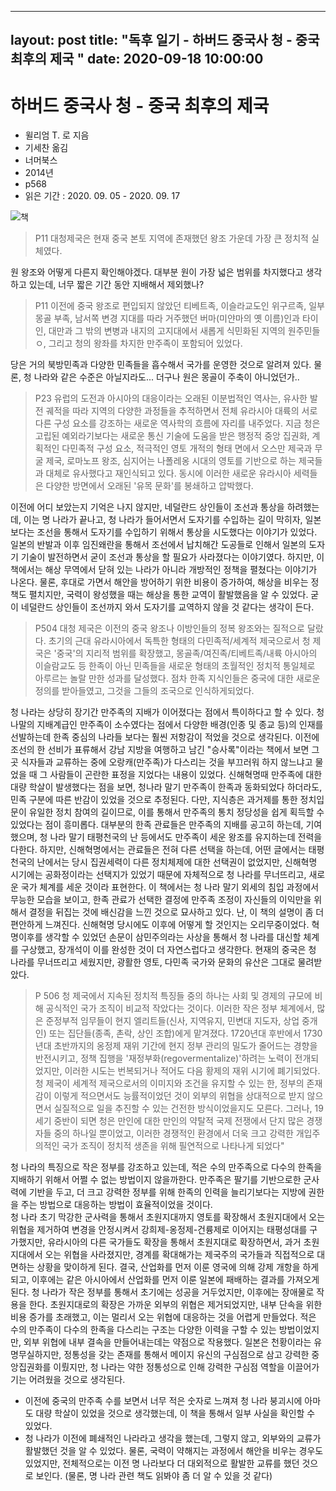 
---
layout: post
title:  "독후 일기 - 하버드 중국사 청 - 중국 최후의 제국 "
date:   2020-09-18 10:00:00
---



# 하버드 중국사 청 - 중국 최후의 제국


- 윌리엄 T.  로 지음
- 기세찬 옮김
- 너머북스
- 2014년
- p568
- 읽은 기간 : 2020. 09. 05 - 2020. 09. 17


![책](/images/20200918.jpeg)




> P11
> 대청제국은 현재 중국 본토 지역에 존재했던 왕조 가운데 가장 큰 정치적 실체였다. 

원 왕조와 어떻게 다른지 확인해야겠다. 대부분 원이 가장 넓은 범위를 차지했다고 생각하고 있는데, 너무 짧은 기간 동안 지배해서 제외했나?

>P11
> 이전에 중국 왕조로 편입되지 않았던 티베트족, 이슬라교도인 위구르족, 일부 몽골 부족, 남서쪽 변경 지대를 따라 거주했던 버마(미얀마의 옛 이름)인과 타이인, 대만과 그 밖의 변병과 내지의 고지대에서 새롭게 식민화된 지역의 원주민들ㅇ, 그리고 청의 왕좌를 차지한 만주족이 포함되어 있었다.

당은 거의 북방민족과 다양한 민족들을 흡수해서 국가를 운영한 것으로 알려져 있다. 물론, 청 나라와 같은 수준은 아닐지라도...
더구나 원은 몽골이 주축이 아니었던가..

>P23
>유럽의 도전과 아시아의 대응이라는 오래된 이분법적인 역사는, 유사한 발전 궤적을 따라 지역의 다양한 과정들을 추적하면서 전체 유라시아 대륙의 서로 다른 구성 요소를 강조하는 새로운 역사학의 흐름에 자리를 내주었다. 지금 청은 고립된 예외라기보다는 새로운 통신 기술에 도움을 받은 행정적 중앙 집권화, 계획적인 다민족적 구성 요소, 적극적인 영토 개적의 형태 면에서 오스만 제국과 무굴 제국, 로마노프 왕조, 심지어는 나폴레옹 시대의 영토를 기반으로 하는 제국들과 대체로 유사했다고 재인식되고 있다. 동시에 이러한 새로운 유라시아 세력들은 다양한 방면에서 오래된 '유목 문화'를 봉쇄하고 압박했다.

이전에 어디 보았는지 기억은 나지 않지만, 네덜란드 상인들이 조선과 통상을 하려했는데, 이는 명 나라가 끝나고, 청 나라가 들어서면서 도자기를 수입하는 길이 막히자, 일본보다는 조선을 통해서 도자기를 수입하기 위해서 통상을 시도했다는 이야기가 있었다. 일본의 반발과 이후 임진왜란을 통해서 조선에서 납치해간 도공들로 인해서 일본의 도자기 기술이 발전하면서 굳이 조선과 통상을 할 필요가 사라졌다는 이야기였다. 하지만, 이 책에서는 해상 무역에서 닫혀 있는 나라가 아니라 개방적인 정책을 펼쳤다는 이야기가 나온다. 물론, 후대로 가면서 해안을 방어하기 위한 비용이 증가하여, 해상을 비우는 정책도 펼치지만, 국력이 왕성했을 때는 해상을 통한 교역이 활발했음을 알 수 있었다. 굳이 네덜란드 상인들이 조선까지 와서 도자기를 교역하지 않을 것 같다는 생각이 든다. 

>P504
>대청 제국은 이전의 중국 왕조나 이방인들의 정복 왕조와는 질적으로 달랐다. 초기의 근대 유라시아에서 독특한 형태의 다민족적/세계적 제국으로서 청 제국은 '중국'의 지리적 범위를 확장했고, 몽골족/여진족/티베트족/내륙 아시아의 이슬람교도 등 한족이 아닌 민족들을 새로운 형태의 초월적인 정치적 통일체로 아루르는 놀랄 만한 성과를 달성했다. 점차 한족 지식인들은 중국에 대한 새로운 정의를 받아들였고, 그것을 그들의 조국으로 인식하게되었다.

청 나라는 상당히 장기간 만주족의 지배가 이어졌다는 점에서 특이하다고 할 수 있다. 청 나말의 지배계급인 만주족이 소수였다는 점에서 다양한 배경(인종 및 종교 등)의 인재를 선발하는데 한족 중심의 나라들 보다는 훨씬 저항감이 적었을 것으로 생각된다. 
이전에 조선의 한 선비가 표류해서 강남 지방을 여행하고 남긴 "승사록"이라는 책에서 보면 그곳 식자들과 교류하는 중에 오랑캐(만주족)가 다스리는 것을 부끄러워 하지 않느냐고 물었을 때 그 사람들이 곤란한 표정을 지었다는 내용이 있었다. 
신해혁명때 만주족에 대한 대량 학살이 발생했다는 점을 보면, 청나라 말기 만주족이 한족과 동화되었다 하더라도, 민족 구분에 따른 반감이 있었을 것으로 추정된다.
다만, 지식층은 과거제를 통한 정치입문이 유일한 정치 참여의 길이므로, 이를 통해서 만주족의 통치 정당성을 쉽게 획득할 수 있었다는 점이 흥미롭다. 
대부분의 한족 관료들은 만주족의 지배를 공고히 하는데, 기여했으며, 청 나라 말기 태평천국의 난 등에서도 만주족이 세운 왕조를 유지하는데 전력을 다한다. 
하지만, 신해혁명에서는 관료들은 전혀 다른 선택을 하는데, 어떤 글에서는 태평천국의 난에서는 당시 집권세력이 다른 정치체제에 대한 선택권이 없었지만, 신해혁명 시기에는 공화정이라는 선택지가 있었기 때문에 자체적으로 청 나라를 무너뜨리고, 새로운 국가 체계를 세운 것이라 표현한다. 
이 책에서는 청 나라 말기 외세의 침입 과정에서 무능한 모습을 보이고, 한족 관료가 선택한 결정에 만주족 조정이 자신들의 이익만을 위해서 결정을 뒤집는 것에 배신감을 느낀 것으로 묘사하고 있다.
난, 이 책의 설명이 좀 더 편안하게 느껴진다. 신해혁명 당시에도 이후에 어떻게 할 것인지는 오리무중이었다. 혁명이후를 생각할 수 있었던 손문이 삼민주의라는 사상을 통해서 청 나라를 대신할 체계를 구상했고, 장개석이 이를 완성한 것이 더 자연스럽다고 생각한다.
현재의 중국은 청 나라를 무너뜨리고 세웠지만, 광활한 영토, 다민족 국가와 문화의 유산은 그대로 물려받았다. 


>P 506
> 청 제국에서 지속된 정치적 특징들 중의 하나는 사회 및 경제의 규모에 비해 공식적인 국가 조직이 비교적 작았다는 것이다. 이러한 작은 정부 체계에서, 많은 준정부적 임무들이 현지 엘리트들(신사, 지역유지, 민변대 지도자, 상업 중개인) 또는 집단들(종족, 촌락, 상인 조합)에게 맡겨졌다. 1720년대 후반에서 1730년대 초반까지의 옹정제 재위 기간에 현지 정부 관리의 밀도가 줄어드는 경향을 반전시키고, 정책 집행을 '재정부화(regovermentalize)'하려는 노력이 전개되었지만, 이러한 시도는 번복되거나 적어도 다음 황제의 재위 시기에 폐기되었다. 청 제국이 세계적 제국으로서의 이미지와 조건을 유지할 수 있는 한, 정부의 존재감이 이렇게 적으면서도 능률적이었던 것이 외부의 위협을 상대적으로 받지 않으면서 실질적으로 일을 추진할 수 있는 건전한 방식이었을지도 모른다. 그러나, 19세기 중반이 되면 청은 만인에 대한 만인의 약탈적 국제 전쟁에서 단지 많은 경쟁자들 중의 하나일 뿐이었고, 이러한 경쟁적인 환경에서 더욱 크고 강력한 개입주의적인 국가 조직이 정치적 생존을 위해 필연적으로 나타나게 되었다"

청 나라의 특징으로 작은 정부를 강조하고 있는데, 적은 수의 만주족으로 다수의 한족을 지배하기 위해서 어쩔 수 없는 방법이지 않을까한다. 만주족은 팔기를 기반으로한 군사력에 기반을 두고, 더 크고 강력한 정부를 위해 한족의 인력을 늘리기보다는 지방에 권한을 주는 방법으로 대응하는 방법이 효율적이었을 것이다.  
청 나라 초기 막강한 군사력을 통해서 초원지대까지 영토를 확장해서 초원지대에서 오는 위협을 제거하여 변경을 안정시켜서 강희제-옹정제-건륭제로 이어지는 태평성대를 구가했지만, 유라시아의 다른 국가들도 확장을 통해서 초원지대로 확장하면서, 과거 초원지대에서 오는 위협을 사라졌지만, 경계를 확대해가는 제국주의 국가들과 직접적으로 대면하는 상황을 맞이하게 된다. 결국, 산업화를 먼저 이룬 영국에 의해 강제 개항을 하게 되고, 이후에는 같은 아시아에서 산업화를 먼저 이룬 일본에 패배하는 결과를 가져오게 된다.
청 나라가 작은 정부를 통해서 초기에는 성공을 거두었지만, 이후에는 장애물로 작용을 한다. 초원지대로의 확장은 가까운 외부의 위협은 제거되었지만, 내부 단속을 위한 비용 증가를 초래했고, 이는 멀리서 오는 위협에 대응하는 것을 어렵게 만들었다. 적은 수의 만주족이 다수의 한족을 다스리는 구조는 다양한 이력을 구할 수 있는 방법이었지만, 외부 위협에 내부 결속을 만들어내는데는 약점으로 작용했다.
일본은 천황이라는 유명무실하지만, 정통성을 갖는 존재를 통해서 메이지 유신의 구심점으로 삼고 강력한 중앙집권화를 이뤘지만, 청 나라는 약한 정통성으로 인해 강력한 구심점 역할을 이끌어가기는 어려웠을 것으로 생각된다. 




* 이전에 중국의 만주족 수를 보면서 너무 적은 숫자로 느껴져 청 나라 붕괴시에 아마도 대량 학살이 있었을 것으로 생각했는데, 이 책을 통해서 일부 사실을 확인할 수 있었다.
* 청 나라가 이전에 폐쇄적인 나라라고 생각을 했는데, 그렇지 않고, 외부와의 교류가 활발했던 것을 알 수 있었다. 물론, 국력이 약해지는 과정에서 해안을 비우는 경우도 있었지만, 전체적으로는 이전 명 나라보다 더 대외적으로 활발한 교류를 했던 것으로 보인다. (물론, 명 나라 관련 책도 읽봐야 좀 더 알 수 있을 것 같다)

 
